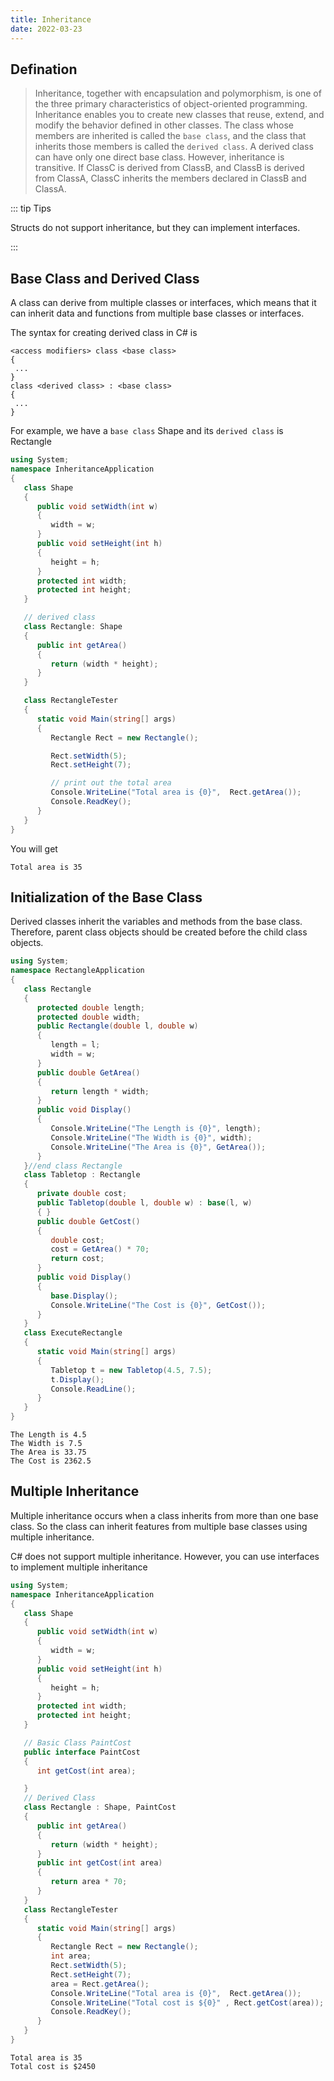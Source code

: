 ```yaml
---
title: Inheritance
date: 2022-03-23
---
```


## Defination

> Inheritance, together with encapsulation and polymorphism, is one of the three primary characteristics of object-oriented programming. Inheritance enables you to create new classes that reuse, extend, and modify the behavior defined in other classes. The class whose members are inherited is called the `base class`, and the class that inherits those members is called the `derived class`. A derived class can have only one direct base class. However, inheritance is transitive. If ClassC is derived from ClassB, and ClassB is derived from ClassA, ClassC inherits the members declared in ClassB and ClassA.

::: tip Tips

Structs do not support inheritance, but they can implement interfaces.

:::

## Base Class and Derived Class

A class can derive from multiple classes or interfaces, which means that it can inherit data and functions from multiple base classes or interfaces.

The syntax for creating derived class in C# is

```
<access modifiers> class <base class>
{
 ...
}
class <derived class> : <base class>
{
 ...
}
```

For example, we have a `base class` Shape and its `derived class` is Rectangle

```cs
using System;
namespace InheritanceApplication
{
   class Shape
   {
      public void setWidth(int w)
      {
         width = w;
      }
      public void setHeight(int h)
      {
         height = h;
      }
      protected int width;
      protected int height;
   }

   // derived class
   class Rectangle: Shape
   {
      public int getArea()
      {
         return (width * height);
      }
   }

   class RectangleTester
   {
      static void Main(string[] args)
      {
         Rectangle Rect = new Rectangle();

         Rect.setWidth(5);
         Rect.setHeight(7);

         // print out the total area
         Console.WriteLine("Total area is {0}",  Rect.getArea());
         Console.ReadKey();
      }
   }
}
```

You will get

```
Total area is 35
```

## Initialization of the Base Class

Derived classes inherit the variables and methods from the base class. Therefore, parent class objects should be created before the child class objects.

```cs
using System;
namespace RectangleApplication
{
   class Rectangle
   {
      protected double length;
      protected double width;
      public Rectangle(double l, double w)
      {
         length = l;
         width = w;
      }
      public double GetArea()
      {
         return length * width;
      }
      public void Display()
      {
         Console.WriteLine("The Length is {0}", length);
         Console.WriteLine("The Width is {0}", width);
         Console.WriteLine("The Area is {0}", GetArea());
      }
   }//end class Rectangle
   class Tabletop : Rectangle
   {
      private double cost;
      public Tabletop(double l, double w) : base(l, w)
      { }
      public double GetCost()
      {
         double cost;
         cost = GetArea() * 70;
         return cost;
      }
      public void Display()
      {
         base.Display();
         Console.WriteLine("The Cost is {0}", GetCost());
      }
   }
   class ExecuteRectangle
   {
      static void Main(string[] args)
      {
         Tabletop t = new Tabletop(4.5, 7.5);
         t.Display();
         Console.ReadLine();
      }
   }
}
```

```
The Length is 4.5
The Width is 7.5
The Area is 33.75
The Cost is 2362.5
```

## Multiple Inheritance

Multiple inheritance occurs when a class inherits from more than one base class. So the class can inherit features from multiple base classes using multiple inheritance.

C# does not support multiple inheritance. However, you can use interfaces to implement multiple inheritance

```cs
using System;
namespace InheritanceApplication
{
   class Shape
   {
      public void setWidth(int w)
      {
         width = w;
      }
      public void setHeight(int h)
      {
         height = h;
      }
      protected int width;
      protected int height;
   }

   // Basic Class PaintCost
   public interface PaintCost
   {
      int getCost(int area);

   }
   // Derived Class
   class Rectangle : Shape, PaintCost
   {
      public int getArea()
      {
         return (width * height);
      }
      public int getCost(int area)
      {
         return area * 70;
      }
   }
   class RectangleTester
   {
      static void Main(string[] args)
      {
         Rectangle Rect = new Rectangle();
         int area;
         Rect.setWidth(5);
         Rect.setHeight(7);
         area = Rect.getArea();
         Console.WriteLine("Total area is {0}",  Rect.getArea());
         Console.WriteLine("Total cost is ${0}" , Rect.getCost(area));
         Console.ReadKey();
      }
   }
}
```

```
Total area is 35
Total cost is $2450
```
